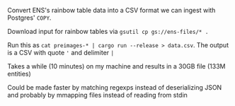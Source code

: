 Convert ENS's rainbow table data into a CSV format we can ingest with Postgres' `COPY`.

Download input for rainbow tables via `gsutil cp gs://ens-files/* .`

Run this as `cat preimages-* | cargo run --release > data.csv`. The output is a CSV with quote `'` and delimiter `|`

Takes a while (10 minutes) on my machine and results in a 30GB file (133M entities)

Could be made faster by matching regexps instead of deserializing JSON and probably by mmapping files instead of reading from stdin
